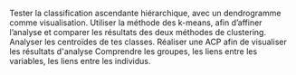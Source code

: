 Tester la classification ascendante hiérarchique, avec un dendrogramme comme visualisation.
Utiliser la méthode des k-means, afin d’affiner l’analyse et comparer les résultats des deux méthodes de clustering. 
Analyser les centroïdes de tes classes. 
Réaliser une ACP afin de visualiser les résultats d'analyse
Comprendre les groupes, les liens entre les variables, les liens entre les individus.
